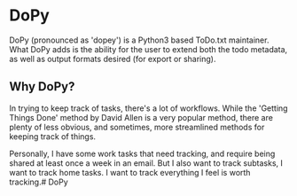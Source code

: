 # DoPy
DoPy (pronounced as 'dopey') is a Python3 based ToDo.txt maintainer.
What DoPy adds is the ability for the user to extend both the todo metadata,
as well as output formats desired (for export or sharing).

## Why DoPy?
In trying to keep track of tasks, there's a lot of workflows. While the
'Getting Things Done' method by David Allen is a very popular method, there
are plenty of less obvious, and sometimes, more streamlined methods for keeping 
track of things.

Personally, I have some work tasks that need tracking, and require being shared
at least once a week in an email. But I also want to track subtasks, I want to
track home tasks. I want to track everything I feel is worth tracking.# DoPy
